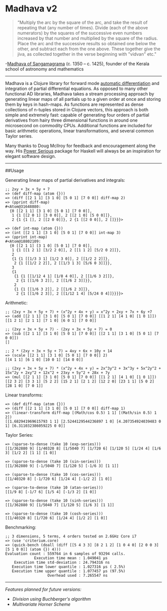 # Madhava v2

>”Multiply the arc by the square of the arc, and take the result of repeating that (any number of times). Divide (each of the above numerators) by the squares of the successive even numbers increased by that number and multiplied by the square of the radius. Place the arc and the successive results so obtained one below the other, and subtract each from the one above. These together give the jiva, as collected together in the verse beginning with "vidvan" etc."

-[Madhava of Sangamagrama](https://en.wikipedia.org/wiki/Madhava_of_Sangamagrama) (c. 1350 – c. 1425), founder of the Kerala school of astronomy and mathematics

---

Madhava is a Clojure library for forward mode [automatic differentiation](https://en.wikipedia.org/wiki/Automatic_differentiation) and integration of partial differential equations. As opposed to many other functional AD libraries, Madhava takes a stream processing approach by generating linear maps of all partials up to a given order at once and storing them by keys in hash-maps. As functions are represented as dense collections of n-tuples stored in Clojure vectors, this approach is both simple and extremely fast: capable of generating four orders of partial derivatives from hairy three dimensional functions in around one microsecond on commodity CPUs. Additional functions are included for basic arithmetic operations, linear transformations, and several common Taylor series.

Many thanks to Doug McIlroy for feedback and encouragement along the way. His [Power Serious](http://www.cs.dartmouth.edu/~doug/powser.html) package for Haskell will always be an inspiration for elegant software design.

---

##Usage

Generating linear maps of partial derivatives and integrals:

```
;; 2xy + 3x + 5y + 7
=> (def diff-map (atom {}))
=> (diff [[2 1 1] [3 1 0] [5 0 1] [7 0 0]] diff-map 2)
=> (pprint diff-map)
#<Atom@31648880: 
  {0 [[2 1 1] [3 1 0] [5 0 1] [7 0 0]],
   1 {1 [[2 0 1] [3 0 0]], 2 [[2 1 0] [5 0 0]]},
   2 {1 {1 [], 2 [[2 0 0]]}, 2 {1 [[2 0 0]], 2 []}}}>

=> (def int-map (atom {}))
=> (int [[2 1 1] [3 1 0] [5 0 1] [7 0 0]] int-map 3)
=> (pprint int-map)
#<Atom@18802109: 
  {0 [[2 1 1] [3 1 0] [5 0 1] [7 0 0]],
   1 {1 [[1 2 1] [3/2 2 0]], 2 [[1 1 2] [5/2 0 2]]},
   2
   {1 {1 [[1/3 3 1] [1/2 3 0]], 2 [[1/2 2 2]]},
    2 {1 [[1/2 2 2]], 2 [[1/3 1 3] [5/6 0 3]]}},
   3
   {1
    {1 {1 [[1/12 4 1] [1/8 4 0]], 2 [[1/6 3 2]]},
     2 {1 [[1/6 3 2]], 2 [[1/6 2 3]]}},
    2
    {1 {1 [[1/6 3 2]], 2 [[1/6 2 3]]},
     2 {1 [[1/6 2 3]], 2 [[1/12 1 4] [5/24 0 4]]}}}}>
```

Arithmetic:

```
;; (2xy + 3x + 5y + 7) + (x^2y + 4x + y) = x^2y + 2xy + 7x + 6y +7
=> (add [[2 1 1] [3 1 0] [5 0 1] [7 0 0]] [[1 2 1] [4 1 0] [1 0 1]])
[[1 2 1] [2 1 1] [7 1 0] [6 0 1] [7 0 0]]

;; (2xy + 3x + 5y + 7) - (2xy + 3x + 5y + 7) = 0
=> (sub [[2 1 1] [3 1 0] [5 0 1] [7 0 0]] [[2 1 1] [3 1 0] [5 0 1] [7 0 0]])
[]

;; 2 * (2xy + 3x + 5y + 7) = 4xy + 6x + 10y + 14
=> (scale [[2 1 1] [3 1 0] [5 0 1] [7 0 0]] 2)
[[4 1 1] [6 1 0] [10 0 1] [14 0 0]]

;; (2xy + 3x + 5y + 7) * (x^2y + 4x + y) = 2x^3y^2 + 3x^3y + 5x^2y^2 + 15x^2y + 2xy^2 + 12x^2 + 23xy + 5y^2 + 28x + 7y
=> (mul [[2 1 1] [3 1 0] [5 0 1] [7 0 0]] [[1 2 1] [4 1 0] [1 0 1]])
[[2 3 2] [3 3 1] [5 2 2] [15 2 1] [2 1 2] [12 2 0] [23 1 1] [5 0 2] [28 1 0] [7 0 1]]
```

Linear transforms:

```
=> (def diff-map (atom {}))
=> (diff [[2 1 1] [3 1 0] [5 0 1] [7 0 0]] diff-map 1)
=> (linear-transform diff-map [(Math/cos 0.5) 1 1] [(Math/sin 0.5) 1 2])
[[1.682941969615793 1 1] [2.5244129544236897 1 0] [4.207354924039483 0 1] [6.311032386059225 0 0]]
```

Taylor Series:

```
=> (sparse-to-dense (take 10 (exp-series)))
[[1/362880 9] [1/40320 8] [1/5040 7] [1/720 6] [1/120 5] [1/24 4] [1/6 3] [1/2 2] [1 1] [1 0]]

=> (sparse-to-dense (take 10 (sin-series)))
[[1/362880 9] [-1/5040 7] [1/120 5] [-1/6 3] [1 1]]

=> (sparse-to-dense (take 10 (cos-series)))
[[1/40320 8] [-1/720 6] [1/24 4] [-1/2 2] [1 0]]

=> (sparse-to-dense (take 10 (atan-series)))
[[1/9 8] [-1/7 6] [1/5 4] [-1/3 2] [1 0]]

=> (sparse-to-dense (take 10 (sinh-series)))
[[1/362880 9] [1/5040 7] [1/120 5] [1/6 3] [1 1]]

=> (sparse-to-dense (take 10 (cosh-series)))
[[1/40320 8] [1/720 6] [1/24 4] [1/2 2] [1 0]]
```

Benchmarking:

```
;; 3 dimensions, 5 terms, 4 orders tested on 2.6GHz Core i7 
=> (use 'criterium.core)
=> (quick-bench (doall (diff [[5 4 3 3] [8 2 1 2] [1 0 4 0] [2 0 0 3] [5 1 0 0]] (atom {}) 4)))
Evaluation count : 559764 in 6 samples of 93294 calls.
             Execution time mean : 1.049041 µs
    Execution time std-deviation : 24.794316 ns
   Execution time lower quantile : 1.027316 µs ( 2.5%)
   Execution time upper quantile : 1.077457 µs (97.5%)
                   Overhead used : 7.265547 ns
```

---

*Features planned for future versions:*

+ *Division using Buchberger's algorithm*
+ *Multivariate Horner Scheme*